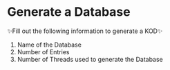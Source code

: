 # Generate a Database

✨Fill out the following information to generate a KOD✨

1. Name of the Database
2. Number of Entries
3. Number of Threads used to generate the Database





